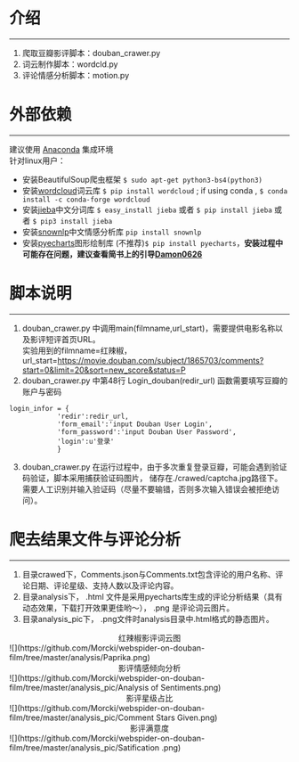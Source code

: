 #  介绍
----
1. 爬取豆瓣影评脚本：douban_crawer.py
2. 词云制作脚本：wordcld.py
3. 评论情感分析脚本：motion.py
# 外部依赖
----
建议使用 [Anaconda](https://www.anaconda.com/download/) 集成环境  
针对linux用户：  
- 安装BeautifulSoup爬虫框架
`$ sudo apt-get python3-bs4(python3)`
- 安装[wordcloud](https://github.com/amueller/word_cloud)词云库
`$ pip install wordcloud` ; if using conda , `$ conda install -c conda-forge wordcloud`
- 安装[jieba](https://github.com/fxsjy/jieba)中文分词库
	`$ easy_install jieba` 或者 `$ pip install jieba` 或者 `$ pip3 install jieba`	
- 安装[snownlp](https://github.com/isnowfy/snownlp)中文情感分析库
`pip install snownlp`
- 安装[pyecharts](https://github.com/pyecharts/pyecharts)图形绘制库
(不推荐)`$ pip install pyecharts`，**安装过程中可能存在问题，建议查看简书上的引导[Damon0626](https://www.jianshu.com/p/eaad92f6d9ee)**
# 脚本说明
----
1. douban_crawer.py 中调用main(filmname,url_start)，需要提供电影名称以及影评短评首页URL。  
实验用到的filmname=红辣椒，url_start=https://movie.douban.com/subject/1865703/comments?start=0&limit=20&sort=new_score&status=P
2. douban_crawer.py 中第48行 Login_douban(redir_url) 函数需要填写豆瓣的账户与密码  
```
login_infor = {
            'redir':redir_url,
            'form_email':'input Douban User Login',
            'form_password':'input Douban User Password',
            'login':u'登录'
            }
```
3. douban_crawer.py 在运行过程中，由于多次重复登录豆瓣，可能会遇到验证码验证，脚本采用捕获验证码图片，
储存在./crawed/captcha.jpg路径下。需要人工识别并输入验证码（尽量不要输错，否则多次输入错误会被拒绝访问）。
# 爬去结果文件与评论分析
----
1. 目录crawed下，Comments.json与Comments.txt包含评论的用户名称、评论日期、评论星级、支持人数以及评论内容。
2. 目录analysis下， .html 文件是采用pyecharts库生成的评论分析结果（具有动态效果，下载打开效果更佳哟～）， .png 是评论词云图片。
3. 目录analysis_pic下， .png文件时analysis目录中.html格式的静态图片。
<center>红辣椒影评词云图</center>  
![](https://github.com/Morcki/webspider-on-douban-film/tree/master/analysis/Paprika.png)  
<center>影评情感倾向分析</center>  
![](https://github.com/Morcki/webspider-on-douban-film/tree/master/analysis_pic/Analysis of Sentiments.png)  
<center>影评星级占比</center>  
![](https://github.com/Morcki/webspider-on-douban-film/tree/master/analysis_pic/Comment Stars Given.png)  
<center>影评满意度</center>  
![](https://github.com/Morcki/webspider-on-douban-film/tree/master/analysis_pic/Satification .png)  
